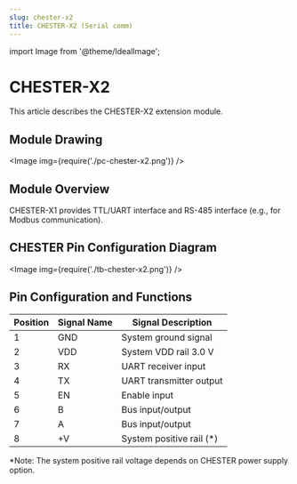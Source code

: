 ```yaml
---
slug: chester-x2
title: CHESTER-X2 (Serial comm)
---
```

import Image from '@theme/IdealImage';

# CHESTER-X2

This article describes the CHESTER-X2 extension module.

## Module Drawing

<Image img={require('./pc-chester-x2.png')} />

## Module Overview

CHESTER-X1 provides TTL/UART interface and RS-485 interface (e.g., for Modbus communication).

## CHESTER Pin Configuration Diagram

<Image img={require('./tb-chester-x2.png')} />

## Pin Configuration and Functions

| Position | Signal Name | Signal Description       |
| -------- | ----------- | ------------------------ |
| 1        | GND         | System ground signal     |
| 2        | VDD         | System VDD rail 3.0 V    |
| 3        | RX          | UART receiver input      |
| 4        | TX          | UART transmitter output  |
| 5        | EN          | Enable input             |
| 6        | B           | Bus input/output         |
| 7        | A           | Bus input/output         |
| 8        | +V          | System positive rail (*) |

*Note: The system positive rail voltage depends on CHESTER power supply option.
